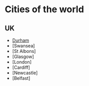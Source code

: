 # Cities of the world

## UK

- [Durham](durham.md)
- [Swansea]
- [St Albons]
- [Glasgow]
- [London]
- [Cardiff]
- [Newcastle]
- [Belfast]
